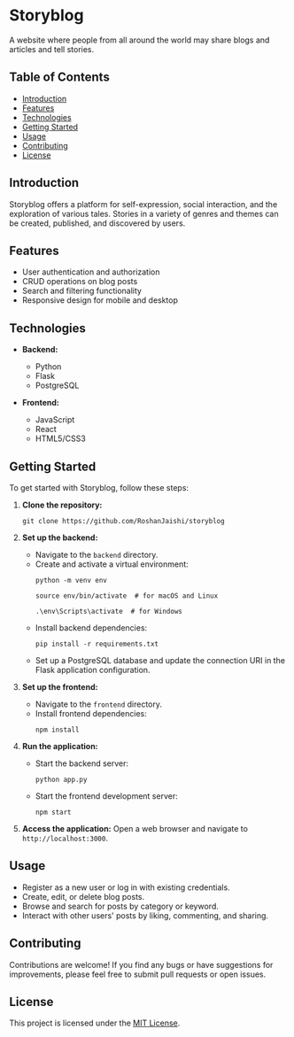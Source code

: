 
# Storyblog

A website where people from all around the world may share blogs and articles and tell stories.


## Table of Contents

- [Introduction](#introduction)
- [Features](#features)
- [Technologies](#technologies)
- [Getting Started](#getting-started)
- [Usage](#usage)
- [Contributing](#contributing)
- [License](#license)

## Introduction

Storyblog offers a platform for self-expression, social interaction, and the exploration of various tales. Stories in a variety of genres and themes can be created, published, and discovered by users.

## Features

- User authentication and authorization
- CRUD operations on blog posts
- Search and filtering functionality
- Responsive design for mobile and desktop

## Technologies

- **Backend:**
  - Python
  - Flask
  - PostgreSQL

- **Frontend:**
  - JavaScript
  - React
  - HTML5/CSS3

## Getting Started

To get started with Storyblog, follow these steps:

1. **Clone the repository:**
   ```
   git clone https://github.com/RoshanJaishi/storyblog
   ```

2. **Set up the backend:**
   - Navigate to the `backend` directory.
   - Create and activate a virtual environment:
     ```
     python -m venv env
     ```
     ```
     source env/bin/activate  # for macOS and Linux
     ```
     ```
     .\env\Scripts\activate  # for Windows
     ```
   - Install backend dependencies:
     ```
     pip install -r requirements.txt
     ```
   - Set up a PostgreSQL database and update the connection URI in the Flask application configuration.

3. **Set up the frontend:**
   - Navigate to the `frontend` directory.
   - Install frontend dependencies:
     ```
     npm install
     ```

4. **Run the application:**
   - Start the backend server:
     ```
     python app.py
     ```
   - Start the frontend development server:
     ```
     npm start
     ```

5. **Access the application:**
   Open a web browser and navigate to `http://localhost:3000`.

## Usage

- Register as a new user or log in with existing credentials.
- Create, edit, or delete blog posts.
- Browse and search for posts by category or keyword.
- Interact with other users' posts by liking, commenting, and sharing.

## Contributing

Contributions are welcome! If you find any bugs or have suggestions for improvements, please feel free to submit pull requests or open issues.

## License

This project is licensed under the [MIT License](LICENSE).
```


